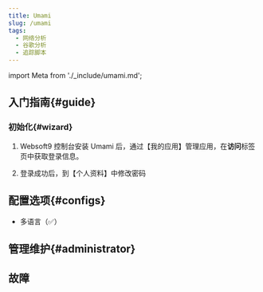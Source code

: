 ```yaml
---
title: Umami
slug: /umami
tags:
  - 网络分析
  - 谷歌分析
  - 追踪脚本
---
```


import Meta from './_include/umami.md';

<Meta name="meta" />

## 入门指南{#guide}

### 初始化{#wizard}

1. Websoft9 控制台安装 Umami 后，通过【我的应用】管理应用，在**访问**标签页中获取登录信息。  

2. 登录成功后，到【个人资料】中修改密码


## 配置选项{#configs}

- 多语言（✅）

## 管理维护{#administrator}

## 故障